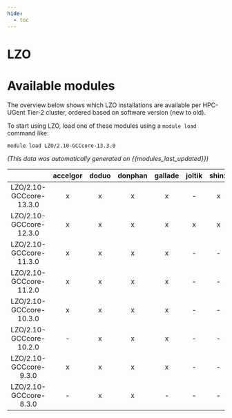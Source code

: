 ```yaml
---
hide:
  - toc
---
```


LZO
===

# Available modules


The overview below shows which LZO installations are available per HPC-UGent Tier-2 cluster, ordered based on software version (new to old).

To start using LZO, load one of these modules using a `module load` command like:

```shell
module load LZO/2.10-GCCcore-13.3.0
```

*(This data was automatically generated on {{modules_last_updated}})*  

| |accelgor|doduo|donphan|gallade|joltik|shinx|skitty|
| :---: | :---: | :---: | :---: | :---: | :---: | :---: | :---: |
|LZO/2.10-GCCcore-13.3.0|x|x|x|x|-|x|x|
|LZO/2.10-GCCcore-12.3.0|x|x|x|x|x|x|x|
|LZO/2.10-GCCcore-11.3.0|x|x|x|x|-|-|-|
|LZO/2.10-GCCcore-11.2.0|x|x|x|x|-|-|-|
|LZO/2.10-GCCcore-10.3.0|x|x|x|x|-|-|-|
|LZO/2.10-GCCcore-10.2.0|-|x|x|x|-|-|-|
|LZO/2.10-GCCcore-9.3.0|x|x|x|x|-|-|-|
|LZO/2.10-GCCcore-8.3.0|-|x|x|-|-|-|-|
